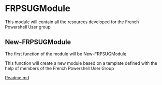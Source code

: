 # FRPSUGModule

This module will contain all the resources developed for the French Powershell User group

## New-FRPSUGModule

The first function of the module will be New-FRPSUGModule.

This function will create a new module based on a template defined with the help of members of the French Powershell User Group

[Readme.md](https://github.com/LaurentLienhard/FRPSUGModule/blob/master/Sources/Ressources/FRPSUGModuleTemplate/README.md)
